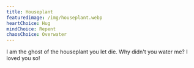 ```yaml
---
title: Houseplant
featuredimage: /img/houseplant.webp
heartChoice: Hug
mindChoice: Repent
chaosChoice: Overwater
---
```

I am the ghost of the houseplant you let die.  Why didn't you water me?  I loved you so!